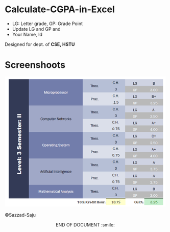 # Calculate-CGPA-in-Excel

* LG: Letter grade, GP: Grade Point
* Update LG and GP and
* Your Name, Id

<p>
  Designed for dept. of <b> CSE, HSTU </b>
</p>

# Screenshoots
<p align = "center">
  <!-- <img src = "img/2021-02-27_211924.png" width = "600"> <br> -->
  <img src = "img/2021-02-27_212019.png"> <br>
</p>
            
:copyright:Sazzad-Saju 
<p align = "center">
 END OF DOCUMENT :smile:
</p>
